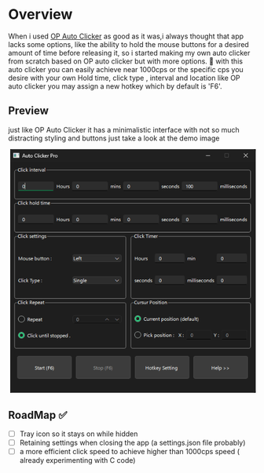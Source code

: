 # Overview
When i used [OP Auto Clicker](https://www.opautoclicker.com/) as good as it was,i always thought that app lacks some options, like the ability to hold the mouse buttons for a desired amount of time before releasing it,
so i started making my own auto clicker from scratch based on OP auto clicker but with more options. 🐼
with this auto clicker you can easily achieve near 1000cps or the specific cps you desire with your own Hold time, click type , interval and location
like OP auto clicker you may assign a new hotkey which by default is 'F6'.

## Preview 
just like OP Auto Clicker it has a minimalistic interface with not so much distracting styling and buttons just take a look at the demo image

<image>
  <img src="/demo image.png" width="500" alt="demo image"/>
</image>

## RoadMap ✅
 - [ ] Tray icon so it stays on while hidden
 - [ ] Retaining settings when closing the app (a settings.json file probably)
 - [ ] a more efficient click speed to achieve higher than 1000cps speed ( already experimenting with C code)
